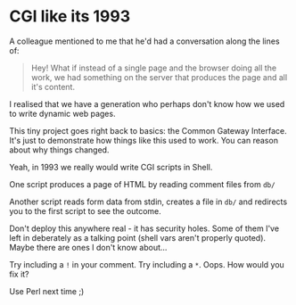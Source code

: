 # CGI like its 1993

A colleague mentioned to me that he'd had a conversation along the lines of:

> Hey! What if instead of a single page and the browser doing all the work, 
> we had something on the server that produces the page and all it's content.

I realised that we have a generation who perhaps don't know how we used to write
dynamic web pages.

This tiny project goes right back to basics: the Common Gateway Interface. It's
just to demonstrate how things like this used to work. You can reason about why
things changed.

Yeah, in 1993 we really would write CGI scripts in Shell.

One script produces a page of HTML by reading comment files from `db/`

Another script reads form data from stdin, creates a file in `db/` and redirects you
to the first script to see the outcome.

Don't deploy this anywhere real - it has security holes. Some of them I've left in
deberately as a talking point (shell vars aren't properly quoted).
Maybe there are ones I don't know about...

Try including a `!` in your comment. Try including a `*`. Oops. How would you fix it?

Use Perl next time ;) 


